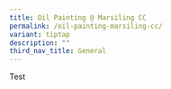```yaml
---
title: Oil Painting @ Marsiling CC
permalink: /oil-painting-marsiling-cc/
variant: tiptap
description: ""
third_nav_title: General
---
```

<p>Test</p>